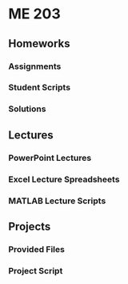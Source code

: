 # ME 203 

## Homeworks
### Assignments
### Student Scripts
### Solutions

## Lectures
### PowerPoint Lectures
### Excel Lecture Spreadsheets
### MATLAB Lecture Scripts

## Projects
### Provided Files
### Project Script

